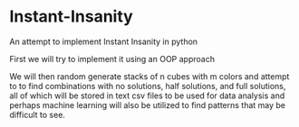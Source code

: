 # Instant-Insanity

An attempt to implement Instant Insanity in python

First we will try to implement it using an OOP approach

We will then random generate stacks of n cubes with m colors and attempt to to find combinations with no solutions, half solutions, and full solutions, all of which will be stored in text csv files to be used for data analysis and perhaps machine learning will also be utilized to find patterns that may be difficult to see.
